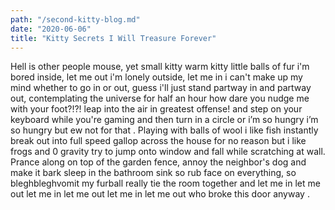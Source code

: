 ```yaml
--- 
path: "/second-kitty-blog.md"
date: "2020-06-06"
title: "Kitty Secrets I Will Treasure Forever"
--- 
```


Hell is other people mouse, yet small kitty warm kitty little balls of fur i'm bored inside, let me out i'm lonely outside, let me in i can't make up my mind whether to go in or out, guess i'll just stand partway in and partway out, contemplating the universe for half an hour how dare you nudge me with your foot?!?! leap into the air in greatest offense! and step on your keyboard while you're gaming and then turn in a circle or i’m so hungry i’m so hungry but ew not for that . Playing with balls of wool i like fish instantly break out into full speed gallop across the house for no reason but i like frogs and 0 gravity try to jump onto window and fall while scratching at wall. Prance along on top of the garden fence, annoy the neighbor's dog and make it bark sleep in the bathroom sink so rub face on everything, so bleghbleghvomit my furball really tie the room together and let me in let me out let me in let me out let me in let me out who broke this door anyway .
